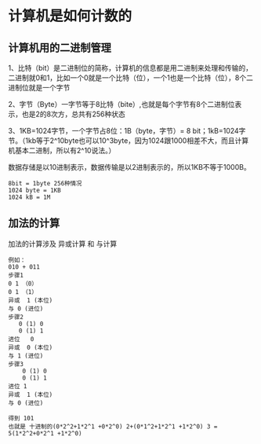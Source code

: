 # 计算机是如何计数的

## 计算机用的二进制管理

1、比特（bit）是二进制位的简称，计算机的信息都是用二进制来处理和传输的，二进制就0和1，比如一个0就是一个比特（位），一个1也是一个比特（位），8个二进制位就是一个字节

2、字节（Byte）一字节等于8比特（bite）,也就是每个字节有8个二进制位表示，也是2的8次方，总共有256种状态

3、1KB=1024字节，一个字节占8位：1B（byte，字节）= 8 bit；1kB=1024字节。（1kb等于2^10byte也可以10^3byte，因为1024跟1000相差不大，而且计算机基本二进制，所以有2^10说法。）

数据存储是以10进制表示，数据传输是以2进制表示的，所以1KB不等于1000B。

```
8bit = 1byte 256种情况
1024 byte = 1KB
1024 kB = 1M
```

## 加法的计算

加法的计算涉及 异或计算 和 与计算

```
例如：
010 + 011  
步骤1 
0 1 （0）
0 1 （1）
异或  1 (本位)  
与 0 (进位)
步骤2
   0 (1) 0 
   0 (1) 1
进位   0
异或  0 (本位)  
与 1 (进位)
步骤3
    0 (1) 0 
    0 (1) 1
进位 1   
异或  1 (本位)  
与 0 (进位)

得到 101
也就是 十进制的(0*2^2+1*2^1 +0*2^0) 2+(0*1^2+1*2^1 +1*2^0) 3 = 5(1*2^2+0*2^1 +1*2^0)

```

